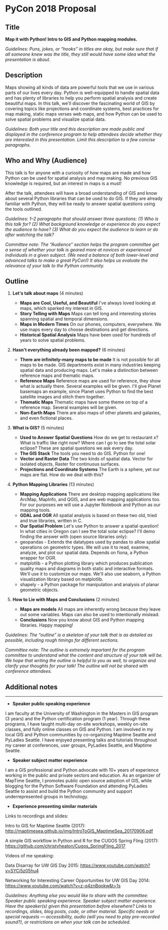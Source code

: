 # PyCon 2018 Proposal

## Title
**Map it with Python! Intro to GIS and Python mapping modules.**

_Guidelines: Puns, jokes, or “hooks” in titles are okay, but make sure that if all someone knew was the title, they still would have some idea what the presentation is about._

## Description
Maps showing all kinds of data are powerful tools that we use in various parts of our lives every day. Python is well-equipped to handle spatial data and has plenty of libraries to help you perform spatial analysis and create beautiful maps. In this talk, we'll discover the fascinating world of GIS by covering topics like projections and coordinate systems, best practices for map making, static maps verses web maps, and how Python can be used to solve spatial problems and visualize spatial data.

_Guidelines: Both your title and this description are made public and displayed in the conference program to help attendees decide whether they are interested in this presentation. Limit this description to a few concise paragraphs._

## Who and Why (Audience)
This talk is for anyone with a curiosity of how maps are made and how Python can be used for spatial analysis and map making. No previous GIS knowledge is required, but an interest in maps is a must!

After the talk, attendees will have a broad understanding of GIS and know about several Python libraries that can be used to do GIS. If they are already familiar with Python, they will be ready to answer spatial questions using the tools outlined.

_Guidelines: 1–2 paragraphs that should answer three questions: (1) Who is this talk for? (2) What background knowledge or experience do you expect the audience to have? (3) What do you expect the audience to learn or do after watching the talk?_

_Committee note: The “Audience” section helps the program committee get a sense of whether your talk is geared more at novices or experienced individuals in a given subject. (We need a balance of both lower-level and advanced talks to make a great PyCon!) It also helps us evaluate the relevance of your talk to the Python community._

## Outline
1. **Let's talk about maps** (4 minutes)
    * **Maps are Cool, Useful, and Beautiful** I've always loved looking at maps, which sparked my interest in GIS.
    * **Story Telling with Maps** Maps can tell long and interesting stories spanning spatial and temporal dimensions.
    * **Maps in Modern Times** On our phones, computers, everywhere. We use maps every day to choose destinations and get directions.
    * **Historical Spatial Analysis** Maps have been used for hundreds of years to solve spatial problems.

2. **Hasn't everything already been mapped?** (6 minutes)
    * **There are infinitely-many maps to be made** It is not possible for all maps to be made. GIS departments exist in many industries keeping spatial data and producing maps. Let's make a distinction between reference maps and thematic maps.
    * **Reference Maps** Reference maps are used for reference, they show what is actually there. Several examples will be given. I'll give Planet basemaps an example, since Planet uses Python to find the best satellite images and stitch them together.
    * **Thematic Maps** Thematic maps have some theme on top of a reference map. Several examples will be given.
    * **Non-Earth Maps** There are also maps of other planets and galaxies, and even fictional places.

3. **What is GIS?** (5 minutes)
    * **Used to Answer Spatial Questions** How do we get to restaurant x? What is traffic like right now? Where can I go to see the total solar eclipse? These are spatial questions we ask every day.
    * **The GIS Stack** The tools you need to do GIS. Python for one!
    * **Vector and Raster Data** The two kinds of spatial data. Vector for isolated objects, Raster for continuous surfaces.
    * **Projections and Coordinate Systems** The Earth is a sphere, yet our maps are flat. How do we deal with this?

4. **Python Mapping Libraries** (13 minutes)
    * **Mapping Applications** There are desktop mapping applications like ArcMap, MapInfo, and QGIS, and are web mapping applications too. For our purposes we will use a Jupyter Notebook and Python as our mapping tools.
    * **GDAL and OGR** All spatial analysis is based on these two old, tried and true libraries, written in C.
    * **Our Spatial Problem** Let's use Python to answer a spatial question! In what cities in Oregon can I see the total solar eclipse? I'll demo finding the answer with (open source libraries only):
    * geopandas - Extends the datatypes used by pandas to allow spatial operations on geometric types. We will use it to read, examine, analyze, and plot our spatial data. Depends on fiona, a Python wrapper for OGR.
    * matplotlib - a Python plotting library which produces publication quality maps and diagrams in both static and interactive formats. We'll use it to customize our maps. We'll also use seaborn, a Python visualization library based on matplotlib.
    * shapely - a Python package for manipulation and analysis of planar geometric objects.

5. **How to Lie with Maps and Conclusions** (2 minutes)
    * **Maps are models** All maps are inherently wrong because they leave out some variables. Maps can also be used to intentionally mislead.
    * **Conclusions** Now you know about GIS and Python mapping libraries. Happy mapping!

_Guidelines: The “outline” is a skeleton of your talk that is as detailed as possible, including rough timings for different sections._

_Committee note: The outline is extremely important for the program committee to understand what the content and structure of your talk will be. We hope that writing the outline is helpful to you as well, to organize and clarify your thoughts for your talk! The outline will not be shared with conference attendees._

## Additional notes
-----

* **Speaker public speaking experience**

I am faculty at the University of Washington in the Masters in GIS program (3 years) and the Python certification program (1 year). Through these programs, I have taught multi-day on-site workshops, weekly on-site classes, and fully online classes on GIS and Python. I am involved in my local GIS and Python communities by co-organizing Maptime Seattle and PyLadies Seattle. I have enjoyed presenting talks and tutorials throughout my career at conferences, user groups, PyLadies Seattle, and Maptime Seattle.

* **Speaker subject matter experience**

I am a GIS professional and Python advocate with 10+ years of experience working in the public and private sectors and education. As an organizer of MapTime Seattle, I promotes public open source adoption of GIS, while blogging for the Python Software Foundation and attending PyLadies Seattle to assist and build the Python community and support underrepresented groups in technology.  

* **Experience presenting similar materials**

Links to recordings and slides:

Intro to GIS for Maptime Seattle (2017): http://maptimesea.github.io/img/IntroToGIS_MaptimeSea_20170906.pdf

A simple GIS workflow in Python and R for the CUGOS Spring Fling (2017): https://github.com/christyheaton/Cugos_SpringFling_2017

Videos of me speaking:

Data Disarray for UW GIS Day 2015: https://www.youtube.com/watch?v=SYCi5z05hu4

Networking for Interesting Career Opportunities for UW GIS Day 2014: https://www.youtube.com/watch?v=z-q4znBqokw&t=1s

_Guidelines: Anything else you would like to share with the committee:
Speaker public speaking experience.
Speaker subject matter experience.
Have the speaker(s) given this presentation before elsewhere?
Links to recordings, slides, blog posts, code, or other material.
Specific needs or special requests — accessibility, audio (will you need to play pre-recorded sound?), or restrictions on when your talk can be scheduled._
